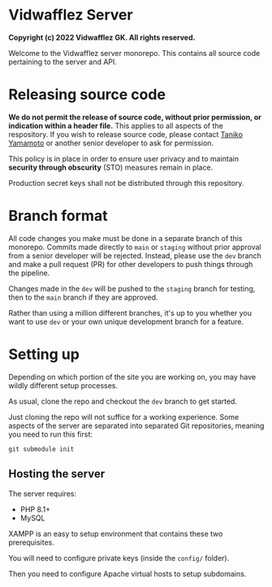 # Vidwafflez Server
**Copyright (c) 2022 Vidwafflez GK. All rights reserved.**

Welcome to the Vidwafflez server monorepo. This contains all source code pertaining to the server and API.

# Releasing source code

**We do not permit the release of source code, without prior permission, or indication within a header file.** This applies to all aspects of the respository. If you wish to release source code, please contact [Taniko Yamamoto](mailto:kirasicecreamm@gmail.com) or another senior developer to ask for permission.

This policy is in place in order to ensure user privacy and to maintain **security through obscurity** (STO) measures remain in place.

Production secret keys shall not be distributed through this repository.

# Branch format

All code changes you make must be done in a separate branch of this monorepo. Commits made directly to `main` or `staging` without prior approval from a senior developer will be rejected. Instead, please use the `dev` branch and make a pull request (PR) for other developers to push things through the pipeline.

Changes made in the `dev` will be pushed to the `staging` branch for testing, then to the `main` branch if they are approved.

Rather than using a million different branches, it's up to you whether you want to use `dev` or your own unique development branch for a feature.

# Setting up

Depending on which portion of the site you are working on, you may have wildly different setup processes.

As usual, clone the repo and checkout the `dev` branch to get started.

Just cloning the repo will not suffice for a working experience. Some aspects of the server are separated into separated Git repositories, meaning you need to run this first:

```
git submodule init
```

## Hosting the server

The server requires:

- PHP 8.1+
- MySQL

XAMPP is an easy to setup environment that contains these two prerequisites.

You will need to configure private keys (inside the `config/` folder).

Then you need to configure Apache virtual hosts to setup subdomains.